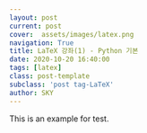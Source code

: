 ```yaml
---
layout: post
current: post
cover:  assets/images/latex.png
navigation: True
title: LaTeX 강좌(1) - Python 기본 
date: 2020-10-20 16:40:00
tags: [latex]
class: post-template
subclass: 'post tag-LaTeX'
author: SKY
---
```


This is an example for test.